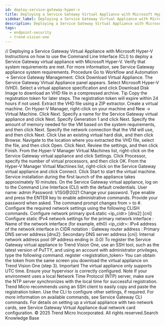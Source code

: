 ```yaml
---
id: deploy-service-gateway-hyper-v
title: Deploying a Service Gateway Virtual Appliance with Microsoft Hyper-V
sidebar_label: Deploying a Service Gateway Virtual Appliance with Microsoft Hyper-V
description: Deploying a Service Gateway Virtual Appliance with Microsoft Hyper-V
tags:
  - endpoint-security
  - trend-vision-one
---
```


/*<![CDATA[*/ $('#title').html($('meta[name=map-description]').attr('content')); /*]]>*/ Deploying a Service Gateway Virtual Appliance with Microsoft Hyper-V Instructions on how to use the Command Line Interface (CLI) to deploy a Service Gateway virtual appliance with Microsoft Hyper-V. Verify that system requirements are met. For more information, see Service Gateway appliance system requirements. Procedure Go to Workflow and Automation → Service Gateway Management. Click Download Virtual Appliance. The Service Gateway Virtual Appliance panel appears. Select Microsoft Hyper-V (VHD). Select a virtual appliance specification and click Download Disk Image to download an VHD file in a compressed archive. Tip Copy the registration token for later steps. The registration token will expire within 24 hours if not used. Extract the VHD file using a ZIP extractor. Create a virtual machine. On Hyper-V Manager, right-click on your machine and New → Virtual Machine. Click Next. Specify a name for the Service Gateway virtual appliance and click Next. Specify Generation 1 and click Next. Specify the amount of memory needed for the VM based on the system requirements, and then click Next. Specify the network connection that the VM will use, and then click Next. Click Use an existing virtual hard disk, and then click Browse. Navigate to the location where you extracted the VHD file, select the file, and then click Open. Click Next. Review the settings, and then click Finish. From the Hyper-V Manager Virtual Machines list, right-click on the Service Gateway virtual appliance and click Settings. Click Processor, specify the number of virtual processors, and then click OK. From the Hyper-V Manager Virtual Machines list, right-click on the Service Gateway virtual appliance and click Connect. Click Start to start the virtual machine. Service installation during the first launch of the appliance takes approximately 10 minutes. On the Service Gateway virtual appliance, log on to the Command Line Interface (CLI) with the default credentials. User name: admin Password: V1SG@2021 Change your password. Type enable and press the ENTER key to enable administrative commands. Provide your password when asked. The command prompt changes from > to #. Configure the required network settings using the following CLISH commands. Configure network primary ipv4.static <interface> <ip_cidr> <gateway> <dns1> [dns2] [cni] Configure static IPv4 network settings for the primary network interface <interface>: Name of the network interface (for example, eth0) <ip_cidr>: IPv4 address of the network interface in CIDR notation <gateway>: Gateway router address <dns1>: Primary DNS server address [dns2]: Secondary DNS server address [cni]: Internal network address pool (IP address ending in .0.0) To register the Service Gateway virtual appliance to Trend Vision One, use an SSH tool, such as the latest version of PuTTY, and using an account with administrator privileges, type the following command. register <registration_token> You can obtain the token from the same screen you download the virtual appliance on Trend Vision One (step 3). Important The virtual appliance only supports UTC time. Ensure your hypervisor is correctly configured. Note If your environment uses a local Network Time Protocol (NTP) server, make sure the NTP server synchronizes with the local time for successful registration. Trend Micro recommends using an SSH client to easily copy and paste the registration token. Use the CLI to configure other settings, if required. For more information on available commands, see Service Gateway CLI commands. For details on setting up a virtual appliance with two network cards, see Service Gateway Virtual Appliance dual network card configuration. © 2025 Trend Micro Incorporated. All rights reserved.Search Knowledge Base
